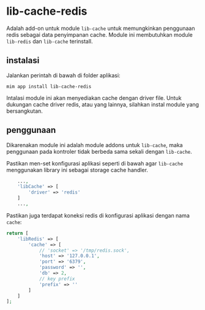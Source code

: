 # lib-cache-redis

Adalah add-on untuk module `lib-cache` untuk memungkinkan penggunaan
redis sebagai data penyimpanan cache. Module ini membutuhkan module
`lib-redis` dan `lib-cache` terinstall.

## instalasi

Jalankan perintah di bawah di folder aplikasi:

```
mim app install lib-cache-redis
```

Intalasi module ini akan menyediakan cache dengan driver file. Untuk
dukungan cache driver redis, atau yang lainnya, silahkan instal module
yang bersangkutan.

## penggunaan

Dikarenakan module ini adalah module addons untuk `lib-cache`, maka penggunaan
pada kontroler tidak berbeda sama sekali dengan `lib-cache`.

Pastikan men-set konfigurasi aplikasi seperti di bawah agar `lib-cache` menggunakan
library ini sebagai storage cache handler.

```php
    ...,
    'libCache' => [
        'driver' => 'redis'
    ]
    ...,
```

Pastikan juga terdapat koneksi redis di konfigurasi aplikasi dengan nama `cache`:

```php
return [
    'libRedis' => [
        'cache' => [
            // 'socket' => '/tmp/redis.sock',
            'host' => '127.0.0.1',
            'port' => '6379',
            'password' => '',
            'db' => 2,
            // key prefix
            'prefix' => ''
        ]
    ]
];
```
